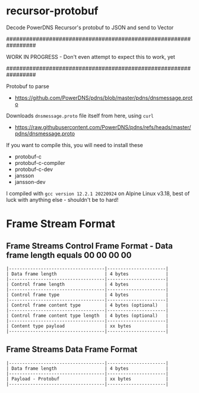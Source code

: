 # recursor-protobuf
Decode PowerDNS Recursor's protobuf to JSON and send to Vector


#################################################################

WORK IN PROGRESS - Don't even attempt to expect this to work, yet

#################################################################


Protobuf to parse
- https://github.com/PowerDNS/pdns/blob/master/pdns/dnsmessage.proto

Downloads `dnsmessage.proto` file itself from here, using `curl`
- https://raw.githubusercontent.com/PowerDNS/pdns/refs/heads/master/pdns/dnsmessage.proto


If you want to compile this, you will need to install these
- protobuf-c
- protobuf-c-compiler
- protobuf-c-dev
- jansson
- jansson-dev

I compiled with `gcc version 12.2.1 20220924` on Alpine Linux v3.18, best of luck with anything else - shouldn't be to hard!


# Frame Stream Format
## Frame Streams Control Frame Format - Data frame length equals 00 00 00 00

```
|------------------------------------|----------------------|
| Data frame length                  | 4 bytes              |  
|------------------------------------|----------------------|
| Control frame length               | 4 bytes              |
|------------------------------------|----------------------|
| Control frame type                 | 4 bytes              |
|------------------------------------|----------------------|
| Control frame content type         | 4 bytes (optional)   |
|------------------------------------|----------------------|
| Control frame content type length  | 4 bytes (optional)   |
|------------------------------------|----------------------|
| Content type payload               | xx bytes             |     
|------------------------------------|----------------------|
```

## Frame Streams Data Frame Format

```
|------------------------------------|----------------------|
| Data frame length                  | 4 bytes              |
|------------------------------------|----------------------|
| Payload - Protobuf                 | xx bytes             |
|------------------------------------|----------------------|
```
